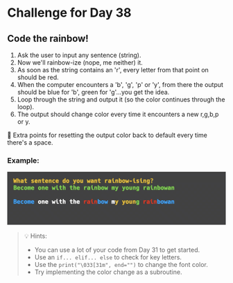 # Challenge for Day 38

## Code the rainbow!

1. Ask the user to input any sentence (string).
2. Now we'll rainbow-ize (nope, me neither) it.
3. As soon as the string contains an 'r', every letter from that point on should be red.
4. When the computer encounters a 'b', 'g', 'p' or 'y', from there the output should be blue for 'b', green for 'g'...you get the idea.
5. Loop through the string and output it (so the color continues through the loop).
6. The output should change color every time it encounters a new r,g,b,p or y.

🥳 Extra points for resetting the output color back to default every time there's a space.

### Example:

![Example](example.png)

> 💡 Hints:
> - You can use a lot of your code from Day 31 to get started.
> - Use an `if... elif... else` to check for key letters.
> - Use the `print("\033[31m", end="")` to change the font color.
> - Try implementing the color change as a subroutine.

